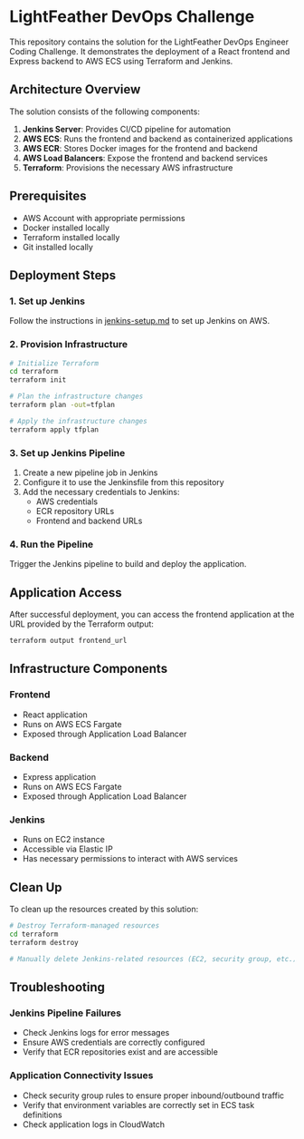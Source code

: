 # LightFeather DevOps Challenge

This repository contains the solution for the LightFeather DevOps Engineer Coding Challenge. It demonstrates the deployment of a React frontend and Express backend to AWS ECS using Terraform and Jenkins.

## Architecture Overview

The solution consists of the following components:

1. **Jenkins Server**: Provides CI/CD pipeline for automation
2. **AWS ECS**: Runs the frontend and backend as containerized applications
3. **AWS ECR**: Stores Docker images for the frontend and backend
4. **AWS Load Balancers**: Expose the frontend and backend services
5. **Terraform**: Provisions the necessary AWS infrastructure

## Prerequisites

- AWS Account with appropriate permissions
- Docker installed locally
- Terraform installed locally
- Git installed locally

## Deployment Steps

### 1. Set up Jenkins

Follow the instructions in [jenkins-setup.md](jenkins/jenkins-setup.md) to set up Jenkins on AWS.

### 2. Provision Infrastructure

```bash
# Initialize Terraform
cd terraform
terraform init

# Plan the infrastructure changes
terraform plan -out=tfplan

# Apply the infrastructure changes
terraform apply tfplan
```

### 3. Set up Jenkins Pipeline

1. Create a new pipeline job in Jenkins
2. Configure it to use the Jenkinsfile from this repository
3. Add the necessary credentials to Jenkins:
   - AWS credentials
   - ECR repository URLs
   - Frontend and backend URLs

### 4. Run the Pipeline

Trigger the Jenkins pipeline to build and deploy the application.

## Application Access

After successful deployment, you can access the frontend application at the URL provided by the Terraform output:

```bash
terraform output frontend_url
```

## Infrastructure Components

### Frontend

- React application
- Runs on AWS ECS Fargate
- Exposed through Application Load Balancer

### Backend

- Express application
- Runs on AWS ECS Fargate
- Exposed through Application Load Balancer

### Jenkins

- Runs on EC2 instance
- Accessible via Elastic IP
- Has necessary permissions to interact with AWS services

## Clean Up

To clean up the resources created by this solution:

```bash
# Destroy Terraform-managed resources
cd terraform
terraform destroy

# Manually delete Jenkins-related resources (EC2, security group, etc.)
```

## Troubleshooting

### Jenkins Pipeline Failures

- Check Jenkins logs for error messages
- Ensure AWS credentials are correctly configured
- Verify that ECR repositories exist and are accessible

### Application Connectivity Issues

- Check security group rules to ensure proper inbound/outbound traffic
- Verify that environment variables are correctly set in ECS task definitions
- Check application logs in CloudWatch
